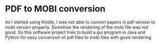 # PDF to MOBI conversion

  As I started using Kindle, I was not able to convert papers in pdf version to mobi version properly. Somehow the rendering of the mobi file was not good. So this software project tries to build a gui program in Java and Python for easy conversion of pdf files to mobi files with good rendering.
